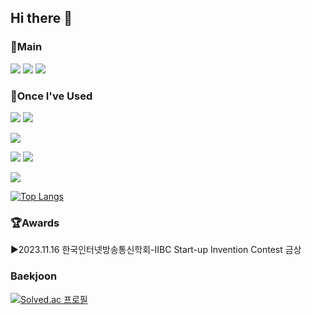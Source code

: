 ## Hi there 👋



### 📌Main
<img src="https://img.shields.io/badge/python-3776AB?style=for-the-badge&logo=python&logoColor=white"> <img src="https://img.shields.io/badge/jupyter-F37626?style=for-the-badge&logo=jupyter&logoColor=white"> <img src="https://img.shields.io/badge/anaconda-44A833?style=for-the-badge&logo=anaconda&logoColor=white"> 
### 📑Once I've Used
<img src="https://img.shields.io/badge/JAVA-F7DF1E?style=for-the-badge&logo=JAVA&logoColor=white"> <img src="https://img.shields.io/badge/Eclipse IDE-2C2255?style=for-the-badge&logo=Eclipse IDE&logoColor=white"> 

<img src="https://img.shields.io/badge/Android Studio-3DDC84?style=for-the-badge&logo=Android Studio&logoColor=white">

<img src="https://img.shields.io/badge/C-A8B9CC?style=for-the-badge&logo=C&logoColor=white"> <img src="https://img.shields.io/badge/c++-00599C?style=for-the-badge&logo=cplusplus&logoColor=white">

<img src="https://img.shields.io/badge/Firebase-039BE5?style=for-the-badge&logo=Firebase&logoColor=white">

[![Top Langs](https://github-readme-stats.vercel.app/api/top-langs/?username=AIoT-HD)](https://github.com/anuraghazra/github-readme-stats)


### 🏆Awards
▶️2023.11.16 한국인터넷방송통신학회-IIBC Start-up Invention Contest 금상

### Baekjoon
[![Solved.ac 프로필](http://mazassumnida.wtf/api/v2/generate_badge?boj=oksusu)](https://solved.ac/oksusu)
